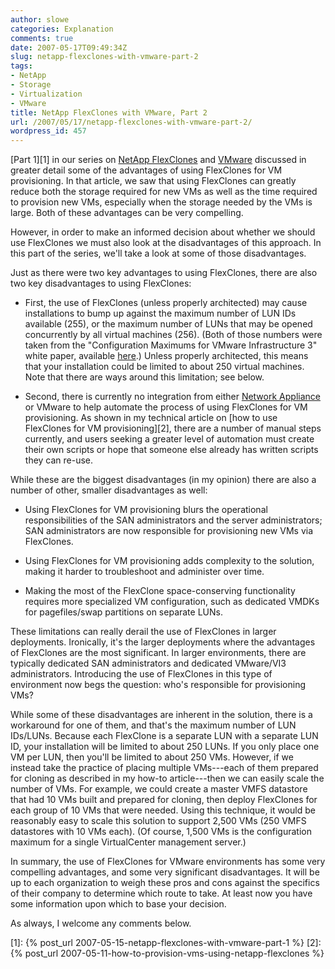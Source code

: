 ```yaml
---
author: slowe
categories: Explanation
comments: true
date: 2007-05-17T09:49:34Z
slug: netapp-flexclones-with-vmware-part-2
tags:
- NetApp
- Storage
- Virtualization
- VMware
title: NetApp FlexClones with VMware, Part 2
url: /2007/05/17/netapp-flexclones-with-vmware-part-2/
wordpress_id: 457
---
```


[Part 1][1] in our series on [NetApp FlexClones](http://www.netapp.com/products/enterprise-software/storage-system-software/provisioning-volume-management/flexclone.html) and [VMware](http://www.vmware.com/) discussed in greater detail some of the advantages of using FlexClones for VM provisioning. In that article, we saw that using FlexClones can greatly reduce both the storage required for new VMs as well as the time required to provision new VMs, especially when the storage needed by the VMs is large. Both of these advantages can be very compelling.

However, in order to make an informed decision about whether we should use FlexClones we must also look at the disadvantages of this approach. In this part of the series, we'll take a look at some of those disadvantages.

Just as there were two key advantages to using FlexClones, there are also two key disadvantages to using FlexClones:

* First, the use of FlexClones (unless properly architected) may cause installations to bump up against the maximum number of LUN IDs available (255), or the maximum number of LUNs that may be opened concurrently by all virtual machines (256). (Both of those numbers were taken from the "Configuration Maximums for VMware Infrastructure 3" white paper, available [here](http://www.vmware.com/pdf/vi3_301_201_config_max.pdf).) Unless properly architected, this means that your installation could be limited to about 250 virtual machines. Note that there are ways around this limitation; see below.

* Second, there is currently no integration from either [Network Appliance](http://www.netapp.com/) or VMware to help automate the process of using FlexClones for VM provisioning. As shown in my technical article on [how to use FlexClones for VM provisioning][2], there are a number of manual steps currently, and users seeking a greater level of automation must create their own scripts or hope that someone else already has written scripts they can re-use.

While these are the biggest disadvantages (in my opinion) there are also a number of other, smaller disadvantages as well:

* Using FlexClones for VM provisioning blurs the operational responsibilities of the SAN administrators and the server administrators; SAN administrators are now responsible for provisioning new VMs via FlexClones.

* Using FlexClones for VM provisioning adds complexity to the solution, making it harder to troubleshoot and administer over time.

* Making the most of the FlexClone space-conserving functionality requires more specialized VM configuration, such as dedicated VMDKs for pagefiles/swap partitions on separate LUNs.

These limitations can really derail the use of FlexClones in larger deployments. Ironically, it's the larger deployments where the advantages of FlexClones are the most significant. In larger environments, there are typically dedicated SAN administrators and dedicated VMware/VI3 administrators. Introducing the use of FlexClones in this type of environment now begs the question: who's responsible for provisioning VMs?

While some of these disadvantages are inherent in the solution, there is a workaround for one of them, and that's the maximum number of LUN IDs/LUNs. Because each FlexClone is a separate LUN with a separate LUN ID, your installation will be limited to about 250 LUNs. If you only place one VM per LUN, then you'll be limited to about 250 VMs. However, if we instead take the practice of placing multiple VMs---each of them prepared for cloning as described in my how-to article---then we can easily scale the number of VMs. For example, we could create a master VMFS datastore that had 10 VMs built and prepared for cloning, then deploy FlexClones for each group of 10 VMs that were needed. Using this technique, it would be reasonably easy to scale this solution to support 2,500 VMs (250 VMFS datastores with 10 VMs each). (Of course, 1,500 VMs is the configuration maximum for a single VirtualCenter management server.)

In summary, the use of FlexClones for VMware environments has some very compelling advantages, and some very significant disadvantages. It will be up to each organization to weigh these pros and cons against the specifics of their company to determine which route to take. At least now you have some information upon which to base your decision.

As always, I welcome any comments below.

[1]: {% post_url 2007-05-15-netapp-flexclones-with-vmware-part-1 %}
[2]: {% post_url 2007-05-11-how-to-provision-vms-using-netapp-flexclones %}
